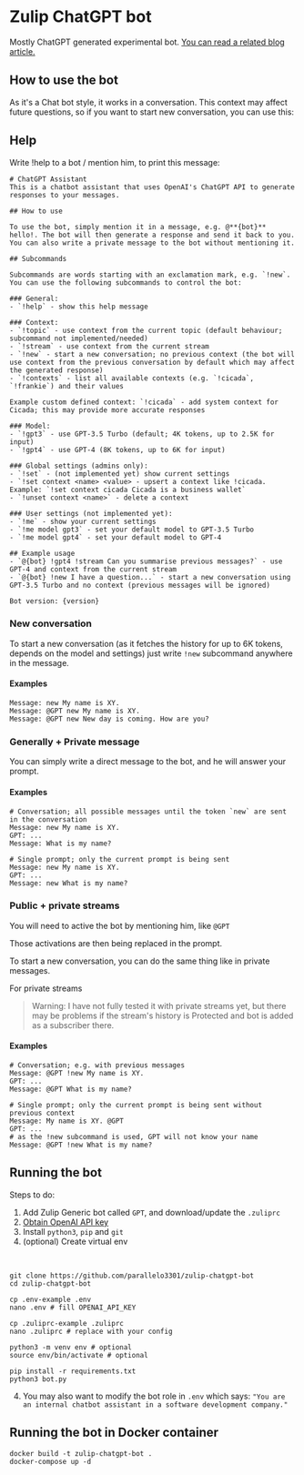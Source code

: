 # Zulip ChatGPT bot

Mostly ChatGPT generated experimental bot. [You can read a related blog article.](https://blog.parallelo3301.org/blog/creating-a-zulip-bot-with-chatgpt/)

## How to use the bot

As it's a Chat bot style, it works in a conversation. This context may affect future questions, so if you want to start new conversation, you can use this:


## Help

Write !help to a bot / mention him, to print this message:
```
# ChatGPT Assistant
This is a chatbot assistant that uses OpenAI's ChatGPT API to generate responses to your messages.

## How to use

To use the bot, simply mention it in a message, e.g. @**{bot}** hello!. The bot will then generate a response and send it back to you.
You can also write a private message to the bot without mentioning it.

## Subcommands

Subcommands are words starting with an exclamation mark, e.g. `!new`.
You can use the following subcommands to control the bot:

### General:
- `!help` - show this help message

### Context:
- `!topic` - use context from the current topic (default behaviour; subcommand not implemented/needed)
- `!stream` - use context from the current stream
- `!new` - start a new conversation; no previous context (the bot will use context from the previous conversation by default which may affect the generated response)
- `!contexts` - list all available contexts (e.g. `!cicada`, `!frankie`) and their values

Example custom defined context: `!cicada` - add system context for Cicada; this may provide more accurate responses

### Model:
- `!gpt3` - use GPT-3.5 Turbo (default; 4K tokens, up to 2.5K for input)
- `!gpt4` - use GPT-4 (8K tokens, up to 6K for input)

### Global settings (admins only):
- `!set` - (not implemented yet) show current settings
- `!set context <name> <value> - upsert a context like !cicada. Example: `!set context cicada Cicada is a business wallet`
- `!unset context <name>` - delete a context

### User settings (not implemented yet):
- `!me` - show your current settings
- `!me model gpt3` - set your default model to GPT-3.5 Turbo
- `!me model gpt4` - set your default model to GPT-4

## Example usage
- `@{bot} !gpt4 !stream Can you summarise previous messages?` - use GPT-4 and context from the current stream
- `@{bot} !new I have a question...` - start a new conversation using GPT-3.5 Turbo and no context (previous messages will be ignored)

Bot version: {version}
```

### New conversation 

To start a new conversation (as it fetches the history for up to 6K tokens, depends on the model and settings) just write `!new` subcommand anywhere in the message.

#### Examples

```
Message: new My name is XY.
Message: @GPT new My name is XY.
Message: @GPT new New day is coming. How are you?
```

### Generally + Private message

You can simply write a direct message to the bot, and he will answer your prompt.

#### Examples

```
# Conversation; all possible messages until the token `new` are sent in the conversation
Message: new My name is XY.
GPT: ...
Message: What is my name?

# Single prompt; only the current prompt is being sent
Message: new My name is XY.
GPT: ...
Message: new What is my name?
```

### Public + private streams

You will need to active the bot by mentioning him, like `@GPT`

Those activations are then being replaced in the prompt.

To start a new conversation, you can do the same thing like in private messages.

For private streams

> Warning: I have not fully tested it with private streams yet, but there may be problems if the stream's history is Protected and bot is added as a subscriber there.


#### Examples

```
# Conversation; e.g. with previous messages
Message: @GPT !new My name is XY.
GPT: ...
Message: @GPT What is my name?

# Single prompt; only the current prompt is being sent without previous context
Message: My name is XY. @GPT
GPT: ...
# as the !new subcommand is used, GPT will not know your name
Message: @GPT !new What is my name?
```


## Running the bot

Steps to do:

1. Add Zulip Generic bot called `GPT`, and download/update the `.zuliprc`
2. [Obtain OpenAI API key](https://platform.openai.com/account/api-keys)
3. Install `python3`, `pip` and `git`
4. (optional) Create virtual env

<br>

```shell
git clone https://github.com/parallelo3301/zulip-chatgpt-bot
cd zulip-chatgpt-bot

cp .env-example .env
nano .env # fill OPENAI_API_KEY

cp .zuliprc-example .zuliprc
nano .zuliprc # replace with your config

python3 -m venv env # optional
source env/bin/activate # optional

pip install -r requirements.txt
python3 bot.py
```

4. You may also want to modify the bot role in `.env` which says: `"You are an internal chatbot assistant in a software development company."`


## Running the bot in Docker container

```
docker build -t zulip-chatgpt-bot .
docker-compose up -d 
```

